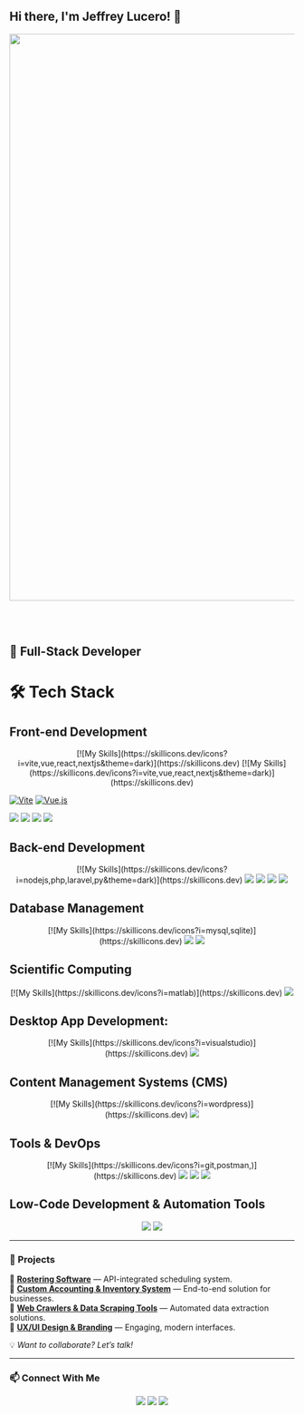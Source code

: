 ## Hi there, I'm Jeffrey Lucero! 👋

<img src="https://user-images.githubusercontent.com/74038190/225813708-98b745f2-7d22-48cf-9150-083f1b00d6c9.gif" width="1000">

<br><br>


🚀 **Full-Stack Developer**
---

# 🛠️ Tech Stack

## Front-end Development  
<p align="center">
  [![My Skills](https://skillicons.dev/icons?i=vite,vue,react,nextjs&theme=dark)](https://skillicons.dev)
  [![My Skills](https://skillicons.dev/icons?i=vite,vue,react,nextjs&theme=dark)](https://skillicons.dev)

[![Vite](https://skillicons.dev/icons?i=vite&theme=dark)](https://skillicons.dev)
[![Vue.js](https://skillicons.dev/icons?i=vue&theme=dark)](https://skillicons.dev)

  <img src="https://img.shields.io/badge/Vite-646CFF?style=for-the-badge&logo=vite&logoColor=white" />
  <img src="https://img.shields.io/badge/Vue.js-4FC08D?style=for-the-badge&logo=vue.js&logoColor=white" />
  <img src="https://img.shields.io/badge/React-61DAFB?style=for-the-badge&logo=react&logoColor=black" />
  <img src="https://img.shields.io/badge/Next.js-000000?style=for-the-badge&logo=next.js&logoColor=white" />
</p>

## Back-end Development  
<p align="center">
  [![My Skills](https://skillicons.dev/icons?i=nodejs,php,laravel,py&theme=dark)](https://skillicons.dev)
  <img src="https://img.shields.io/badge/Node.js-339933?style=for-the-badge&logo=node.js&logoColor=white" />
  <img src="https://img.shields.io/badge/PHP-777BB4?style=for-the-badge&logo=php&logoColor=white" />
  <img src="https://img.shields.io/badge/Laravel-FF2D20?style=for-the-badge&logo=laravel&logoColor=white" />
  <img src="https://img.shields.io/badge/Python-3776AB?style=for-the-badge&logo=python&logoColor=white" />
</p>

## Database Management  
<p align="center">
  [![My Skills](https://skillicons.dev/icons?i=mysql,sqlite)](https://skillicons.dev)
  <img src="https://img.shields.io/badge/SQL-4479A1?style=for-the-badge&logo=database&logoColor=white" />
  <img src="https://img.shields.io/badge/MySQL-4479A1?style=for-the-badge&logo=mysql&logoColor=white" />
</p>

## Scientific Computing  
<p align="center">
  [![My Skills](https://skillicons.dev/icons?i=matlab)](https://skillicons.dev)
  <img src="https://img.shields.io/badge/MATLAB-0076A8?style=for-the-badge&logo=matlab&logoColor=white" />
</p>

## Desktop App Development:
<p align="center">
[![My Skills](https://skillicons.dev/icons?i=visualstudio)](https://skillicons.dev)
<img src="https://img.shields.io/badge/VB.NET-512BD4?style=for-the-badge&logo=visualstudio&logoColor=white" />
</p>

## Content Management Systems (CMS)  
<p align="center">
[![My Skills](https://skillicons.dev/icons?i=wordpress)](https://skillicons.dev)
  <img src="https://img.shields.io/badge/WordPress-21759B?style=for-the-badge&logo=wordpress&logoColor=white" />
</p>

## Tools & DevOps  
<p align="center">
[![My Skills](https://skillicons.dev/icons?i=git,postman,)](https://skillicons.dev)
  <img src="https://img.shields.io/badge/Git-F05032?style=for-the-badge&logo=git&logoColor=white" />
  <img src="https://img.shields.io/badge/Postman-FF6C37?style=for-the-badge&logo=postman&logoColor=white" />
  <img src="https://img.shields.io/badge/Vercel-000000?style=for-the-badge&logo=vercel&logoColor=white" />
</p>

## Low-Code Development & Automation Tools  
<p align="center">

  <img src="https://img.shields.io/badge/Power_Automate-0081CB?style=for-the-badge&logo=microsoft-power-automate&logoColor=white" />
  <img src="https://img.shields.io/badge/Power_Apps-0061F2?style=for-the-badge&logo=microsoft-powerapps&logoColor=white" />
</p>


---

### 🚀 Projects

📌 **[Rostering Software](#)** — API-integrated scheduling system.  
📌 **[Custom Accounting & Inventory System](#)** — End-to-end solution for businesses.  
📌 **[Web Crawlers & Data Scraping Tools](#)** — Automated data extraction solutions.  
📌 **[UX/UI Design & Branding](#)** — Engaging, modern interfaces.  

💡 *Want to collaborate? Let’s talk!*  

---


### 📫 Connect With Me

<p align="center">
  <a href="https://www.instagram.com/jepoooyy_/"><img src="https://img.shields.io/badge/Instagram-E4405F?style=for-the-badge&logo=instagram&logoColor=white" /></a>
  <a href="https://www.linkedin.com/in/jeffrey-lucero/"><img src="https://img.shields.io/badge/LinkedIn-0077B5?style=for-the-badge&logo=linkedin&logoColor=white" /></a>
  <a href="https://github.com/jeffrey-lucero"><img src="https://img.shields.io/badge/GitHub-181717?style=for-the-badge&logo=github&logoColor=white" /></a>
</p>


